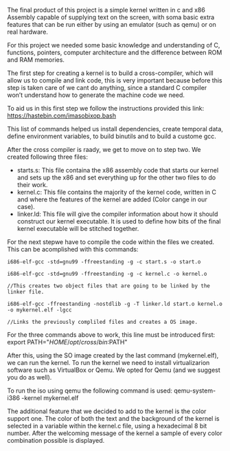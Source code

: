 The final product of this project is a simple kernel written in c and x86 Assembly capable of supplying text on the screen, with soma basic extra features
that can be run either by using an emulator (such as qemu) or on real hardware.

For this project we needed some basic knowledge and understanding of C, functions, pointers, computer architecture and the difference between ROM
and RAM memories.

The first step for creating a kernel is to build a cross-compiler, which will allow us to compile and link code, this is very important because
before this step is taken care of we cant do anything, since a standard C compiler won’t understand how to generate the machine code we need. 

To aid us in this first step we follow the instructions provided this link:        https://hastebin.com/imasobixop.bash 

This list of commands helped us install dependencies, create temporal data, define environment variables, to build binutils and to build a custome gcc.

After the cross compiler is raady, we get to move on to step two. We created following three files:
- starts.s: This file containa the x86 assembly code that starts our kernel and sets up the x86 and set everything up for the other two files to do their work.
- kernel.c: This file contains the majority of the kernel code, written in C and where the features of the kernel are added (Color cange in our case).
- linker.ld: This file will give the compiler information about how it should construct our kernel executable. It is used to define how bits of the final kernel
executable will be stitched together.

For the next stepwe have to compile the code within the files we created. This can be acomplished with  this commands:

	i686-elf-gcc -std=gnu99 -ffreestanding -g -c start.s -o start.o

	i686-elf-gcc -std=gnu99 -ffreestanding -g -c kernel.c -o kernel.o

	//This creates two object files that are going to be linked by the linker file.

	i686-elf-gcc -ffreestanding -nostdlib -g -T linker.ld start.o kernel.o -o mykernel.elf -lgcc

	//Links the previously compliled files and creates a OS image.

For the three commands above to work, this line must be introduced first:        export PATH="$HOME/opt/cross/bin:$PATH"

After this, using the SO image created by the last command (mykernel.elf), we can run the kernel. To run the kernel we need to install virtualizarion software
such as VirtualBox or Qemu. We opted for Qemu (and we suggest you do as well).

To run the iso using qemu the following command is used:    qemu-system-i386 -kernel mykernel.elf

The additional feature that we decided to add to the kernel is the color support one. The color of both the text and the background of the kernel is selected
in a variable within the kernel.c file, using a hexadecimal 8 bit number. After the welcoming message of the kernel a sample of every color combination 
possible is displayed.